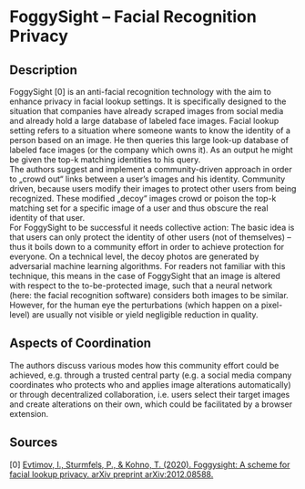 # FoggySight – Facial Recognition Privacy

## Description

FoggySight [0] is an anti-facial recognition technology with the aim to enhance privacy in facial lookup settings. It is specifically designed to the situation that companies have already scraped images from social media and already hold a large database of labeled face images. Facial lookup setting refers to a situation where someone wants to know the identity of a person based on an image. He then queries this large look-up database of labeled face images (or the company which owns it). As an output he might be given the top-k matching identities to his query.   
The authors suggest and implement a community-driven approach in order to „crowd out“ links between a user’s images and his identity. Community driven, because users modify their images to protect other users from being recognized. These modified „decoy“ images crowd or poison the top-k matching set for a specific image of a user and thus obscure the real identity of that user.   
For FoggySight to be successful it needs collective action: The basic idea is that users can only protect the identity of other users (not of themselves) – thus it boils down to a community effort in order to achieve protection for everyone. 
On a technical level, the decoy photos are generated by adversarial machine learning algorithms. For readers not familiar with this technique, this means in the case of FoggySight that an image is altered with respect to the to-be-protected image, such that a neural network (here: the facial recognition software) considers both images to be similar. However, for the human eye the perturbations (which happen on a pixel-level) are usually not visible or yield negligible reduction in quality.   

## Aspects of Coordination

The authors discuss various modes how this community effort could be achieved, e.g. through a trusted central party (e.g. a social media company coordinates who protects who and applies image alterations automatically) or through decentralized collaboration, i.e. users select their target images and create alterations on their own, which could be facilitated by a browser extension.   

## Sources 

[0] [Evtimov, I., Sturmfels, P., & Kohno, T. (2020). Foggysight: A scheme for facial lookup privacy. arXiv preprint arXiv:2012.08588.](https://doi.org/10.48550/arXiv.2012.08588)